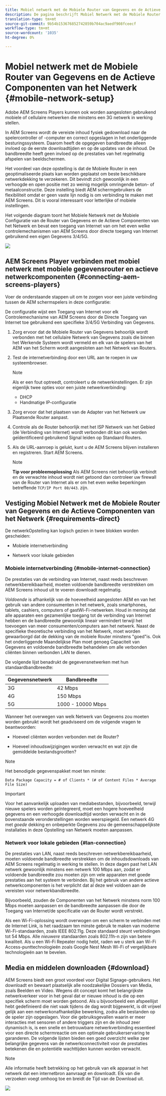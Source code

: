 ```yaml
---
title: Mobiel netwerk met de Mobiele Router van Gegevens en de Actieve Componenten van het Netwerk
description: De pagina beschrijft Mobiel Netwerk met de Mobiele Router van Gegevens en de Actieve Componenten van het Netwerk
translation-type: tm+mt
source-git-commit: 9b54b153676852742859b704ac9aedf908fceecf
workflow-type: tm+mt
source-wordcount: '1035'
ht-degree: 0%

---
```



# Mobiel netwerk met de Mobiele Router van Gegevens en de Actieve Componenten van het Netwerk {#mobile-network-setup}

Adobe AEM Screens Players kunnen ook worden aangesloten gebruikend mobiele of cellulaire netwerken die minstens een 3G netwerk in werking stellen.

In AEM Screens wordt de vereiste inhoud fysiek gedownload naar de spelercontroller of -computer en correct opgeslagen in het onderliggende besturingssysteem. Daarom heeft de opgegeven bandbreedte alleen invloed op de eerste downloadtijden en op de updates van de inhoud. De bandbreedte heeft geen invloed op de prestaties van het regelmatig afspelen van beeldschermen.

Het voordeel van deze opstelling is dat de Mobiele Router in een geoptimaliseerde plaats kan worden geplaatst om beste beschikbare netwerkdekking te verzekeren. Dit bevindt zich gewoonlijk in een verhoogde en open positie met zo weinig mogelijk omringende beton- of metaalconstructie.
Deze instelling biedt AEM schermgebruikers de flexibiliteit omdat er geen vaste lijn nodig is om verbinding te maken met AEM Screens. Dit is vooral interessant voor letterlijke of mobiele instellingen.

Het volgende diagram toont het Mobiele Netwerk met de Mobiele Configuratie van de Router van Gegevens en de Actieve Componenten van het Netwerk en bevat een toegang van Internet van om het even welke controlemechanismen van AEM Screens door directe toegang van Internet gebruikend een eigen Gegevens 3/4/5G.

![](/help/using/assets/mobile-network-1.png)

## AEM Screens Player verbinden met mobiel netwerk met mobiele gegevensrouter en actieve netwerkcomponenten {#connecting-aem-screens-players}

Voer de onderstaande stappen uit om te zorgen voor een juiste verbinding tussen de AEM schermspelers in deze configuratie:

De configuratie wijst een Toegang van Internet voor elk Controlemechanisme van AEM Screens door de Directe Toegang van Internet toe gebruikend een specifieke 3/4/5G Verbinding van Gegevens.

1. Zorg ervoor dat de Mobiele Router van Gegevens behoorlijk wordt verbonden met het cellulaire Netwerk van Gegevens zoals die binnen het Werkende Systeem wordt vermeld en elk van de spelers van het AEM van het Scherm wordt aangesloten aan het Netwerk van Routers.
1. Test de internetverbinding door een URL aan te roepen in uw systeembrowser.
   >[!NOTE]
   >Als er een fout optreedt, controleert u de netwerkinstellingen. Er zijn eigenlijk twee opties voor een juiste netwerkverbinding:
   >* DHCP
   >* Handmatige IP-configuratie


1. Zorg ervoor dat het plaatsen van de Adapter van het Netwerk uw Plaatsende Router aanpast.

1. Controle als de Router behoorlijk met het ISP Netwerk van het Gebied (de Verbinding van Internet) wordt verbonden dit kan ook worden geïdentificeerd gebruikend Signal leiden op Standaard Routers.
1. Als de URL-aanroep is gelukt, kunt u de AEM Screens blijven installeren en registreren. Start AEM Screens.

   >[!NOTE]
   >**Tip voor probleemoplossing**
   >Als AEM Screens niet behoorlijk verbindt en de verwachte inhoud wordt niet getoond dan controleer uw firewall van de Router van Internet als er om het even welke beperkingen betreffende `TCP/IP Port 80/443`. zijn.


## Vestiging Mobiel Netwerk met de Mobiele Router van Gegevens en de Actieve Componenten van het Netwerk {#requirements-direct}

De netwerkOpstelling kan logisch gezien in twee blokken worden gescheiden:

* Mobiele internetverbinding

* Netwerk voor lokale gebieden

### Mobiele internetverbinding {#mobile-internet-connection}

De prestaties van de verbinding van Internet, naast reeds beschreven netwerkbereikbaarheid, moeten voldoende bandbreedte verstrekken om AEM Screens inhoud uit te voeren downloadt regelmatig.

*Voldoende* is afhankelijk van de hoeveelheid aangesloten AEM en van het gebruik van andere consumenten in het netwerk, zoals smartphones, tablets, cashiers, computers of gastWi-Fi-netwerken.
Houd in mening dat alle apparaten een gezamenlijke toegang tot de verbinding van Internet hebben en de bandbreedte gewoonlijk lineair vermindert terwijl het toevoegen van meer consumenten/computers aan het netwerk.
Naast de specifieke theoretische verbinding van het Netwerk, moet worden gewaarborgd dat de dekking van de mobiele Router minstens &quot;goed&quot;is. Ook het onderliggende Maandelijkse Plan moet genoeg Capaciteit van Gegevens en voldoende bandbreedte behandelen om alle verbonden cliënten binnen verbonden LAN te dienen.

De volgende lijst benadrukt de gegevensnetwerken met hun standaardbandbreedte:

| Gegevensnetwerk | Bandbreedte |
|--- |--- |
| 3G | 42 Mbps |
| 4G | 150 Mbps |
| 5G | 1000 - 10000 Mbps |

Wanneer het overwegen van welk Netwerk van Gegevens zou moeten worden gebruikt wordt het geadviseerd om de volgende vragen te beantwoorden:

* Hoeveel cliënten worden verbonden met de Router?

* Hoeveel inhoudswijzigingen worden verwacht en wat zijn die gemiddelde bestandsgrootten?

>[!NOTE]
>
>Het benodigde gegevenspakket moet ten minste:
>
>`Data Package Capacity = # of Clients * (# of Content Files * Average File Size)`

>[!IMPORTANT]
>
>Voor het aanvankelijk uploaden van mediabestanden, bijvoorbeeld, terwijl nieuwe spelers worden geïntegreerd, moet een hogere hoeveelheid gegevens en een verhoogde downloadtijd worden verwacht en in de bovenstaande veronderstellingen worden weerspiegeld. Een netwerk 4G met *goede* dekking en onbeperkte Gegevens zou de gemeenschappelijkste installaties in deze Opstelling van Netwerk moeten aanpassen.


### Netwerk voor lokale gebieden {#lan-connection}

De prestaties van LAN, naast reeds beschreven netwerkbereikbaarheid, moeten voldoende bandbreedte verstrekken om de inhoudsdownloads van AEM Screens regelmatig in werking te stellen. In deze dagen past het LAN netwerk gewoonlijk minstens een netwerk 100 Mbps aan, zodat er voldoende bandbreedte zou moeten zijn om vele apparaten met goede prestaties aan het systeem te verbinden. Bij het gebruik van andere actieve netwerkcomponenten is het verplicht dat al deze wel voldoen aan de vereisten voor netwerkbandbreedte.

Bijvoorbeeld, zouden de Componenten van het Netwerk minstens norm 100 Mbps moeten aanpassen en de bandbreedte aanpassen die door de Toegang van Internet/de specificatie van de Router wordt verstrekt.

Als een Wi-Fi-oplossing wordt overwogen om een scherm te verbinden met de Internet Link, is het raadzaam ten minste gebruik te maken van moderne Wi-Fi-standaarden, zoals IEEE 802.11g. Deze standaard steunt verbindingen tot 54 Mbps. Alle *nieuwere* standaarden zoals 802.11h-n zijn van betere kwaliteit. Als u een Wi-Fi Repeater nodig hebt, raden we u sterk aan Wi-Fi Access-punttechnologieën zoals Google Nest Mesh Wi-Fi of vergelijkbare technologieën aan te bevelen.

## Media en middelen downloaden {#download}

AEM Screens biedt een groot voordeel voor Digital Signage-gebruikers. Het downloadt en bewaart plaatselijk alle noodzakelijke Dossiers van Media, zoals Beelden en Video. Wegens dit concept komt het belangrijkste netwerkverkeer voor in het geval dat er nieuwe inhoud is die op een specifiek scherm moet worden getoond.
Als u bijvoorbeeld een afspeellijst hebt gedefinieerd die niet vaak tijdens de dag wordt bijgewerkt, is dit vrijwel gelijk aan een netwerkonafhankelijke bewerking, zodra alle bestanden op de speler zijn opgeslagen.
Voor die gebruiksgevallen waarin er meer interacties met sensoren of andere triggers zijn en de inhoud zeer dynamisch is, is een snelle en betrouwbare netwerkverbinding essentieel voor een directe schermreactie om een optimale gebruikerservaring te garanderen.
De volgende lijsten bieden een goed overzicht welke zeer belangrijke gegevens van de netwerkconnectiviteit voor de prestaties betekenen die en potentiële wachttijden kunnen worden verwacht.

>[!NOTE]
>
>Alle informatie heeft betrekking op het gebruik van elk apparaat in het netwerk dat een internetbron aanvraagt en downloadt. Elk van die verzoeken voegt omhoog toe en breidt de Tijd van de Download uit.

![](/help/using/assets/mobile-router-download.png)
